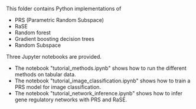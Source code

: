 This folder contains Python implementations of
- PRS (Parametric Random Subspace)
- RaSE
- Random forest
- Gradient boosting decision trees
- Random Subspace

Three Jupyter notebooks are provided. 
- The notebook "tutorial_methods.ipynb" shows how to run the different methods on tabular data.
- The notebook "tutorial_image_classification.ipynb" shows how to train a PRS model for image classification.
- The notebook "tutorial_network_inference.ipynb" shows how to infer gene regulatory networks with PRS and RaSE.
